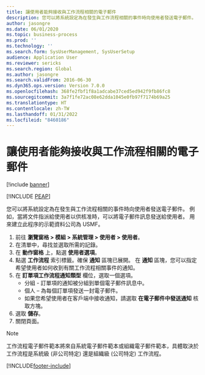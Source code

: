```yaml
---
title: 讓使用者能夠接收與工作流程相關的電子郵件
description: 您可以將系統設定為在發生與工作流程相關的事件時向使用者發送電子郵件。
author: jasongre
ms.date: 06/01/2020
ms.topic: business-process
ms.prod: ''
ms.technology: ''
ms.search.form: SysUserManagement, SysUserSetup
audience: Application User
ms.reviewer: sericks
ms.search.region: Global
ms.author: jasongre
ms.search.validFrom: 2016-06-30
ms.dyn365.ops.version: Version 7.0.0
ms.openlocfilehash: 368fe2fbf1f8a1adcabe37ced5ed942f9fb86fc8
ms.sourcegitcommit: 3a7f1fe72ac08e62dda1045e0fb97f7174b69a25
ms.translationtype: HT
ms.contentlocale: zh-TW
ms.lasthandoff: 01/31/2022
ms.locfileid: "8460186"
---
```

# <a name="enable-users-to-receive-workflow-related-email-messages"></a>讓使用者能夠接收與工作流程相關的電子郵件

[!include [banner](../../includes/banner.md)]


[!INCLUDE [PEAP](../../../../includes/peap-1.md)]

您可以將系統設定為在發生與工作流程相關的事件時向使用者發送電子郵件。 例如，當將文件指派給使用者以供核准時，可以將電子郵件訊息發送給使用者。 用來建立此程序的示範資料公司為 USMF。

1. 前往 **瀏覽窗格 > 模組 > 系統管理 > 使用者 > 使用者**。
2. 在清單中，尋找並選取所需的記錄。
3. 在 **動作窗格** 上，點選 **使用者選項**。
4. 點選 **工作流程** 索引標籤。確保 **通知** 區塊已展開。 在 **通知** 區塊，您可以指定希望使用者如何收到有關工作流程相關事件的通知。  
5. 在 **訂單項工作流程通知類型** 欄位，選取一個選項。
    - 分組 - 訂單項的通知被分組到單個電子郵件訊息中。
    - 個人 – 為每個訂單項發送一封電子郵件。  
    - 如果您希望使用者在客戶端中接收通知，請選取 **在電子郵件中發送通知** 核取方塊。  
6. 選取 **儲存**。
7. 關閉頁面。

> [!NOTE]
> 工作流程電子郵件範本將來自系統電子郵件範本或組織電子郵件範本，具體取決於工作流程是系統級 (非公司特定) 還是組織級 (公司特定) 工作流程。


[!INCLUDE[footer-include](../../../../includes/footer-banner.md)]